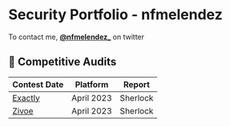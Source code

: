 # Security Portfolio - nfmelendez

To contact me, [**@nfmelendez_**](https://twitter.com/nfmelendez) on twitter

## 🔎 Competitive Audits 

| Contest                 Date          | Platform       | Report  |
|---------------------------------------|----------------|---------|
|  [Exactly](https://code4rena.com/audits/2023-09-venus-prime)              | April 2023  | Sherlock      |  [link](https://code4rena.com/reports/2023-09-venus)       |
|  [Zivoe](https://audits.sherlock.xyz/contests/114)                   | April 2023  | Sherlock       |  [link](https://github.com/sherlock-audit/2023-09-ajna-judging/issues)        |
